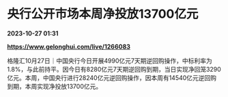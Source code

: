 # 央行公开市场本周净投放13700亿元

**2023-10-27 01:31**

**https://www.gelonghui.com/live/1266083**

格隆汇10月27日｜中国央行今日开展4990亿元7天期逆回购操作，中标利率为1.8%，与此前持平。因今日有8280亿元7天期逆回购到期，当日实现净回笼3290亿元。本周，中国央行进行28240亿元逆回购操作，因本周有14540亿元逆回购到期，本周实现净投放13700亿元。